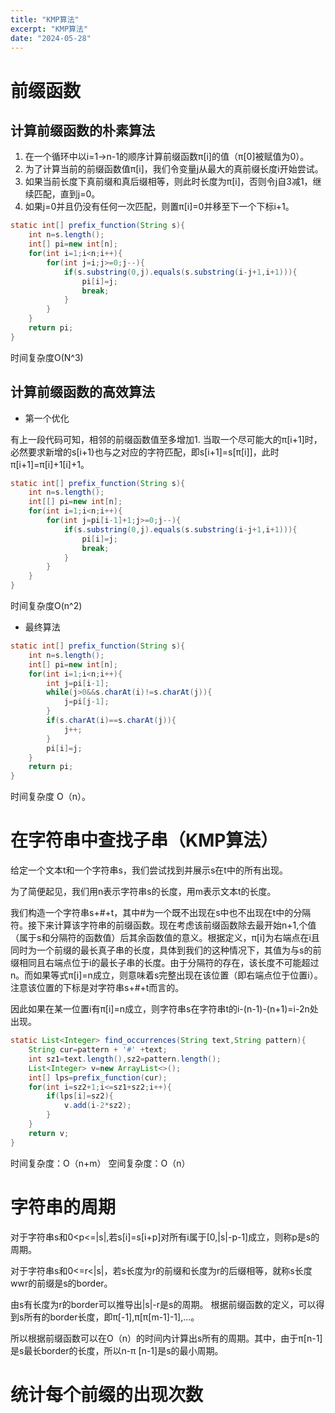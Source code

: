 ```yaml
---
title: "KMP算法"
excerpt: "KMP算法"
date: "2024-05-28"
---
```


# 前缀函数


## 计算前缀函数的朴素算法

1. 在一个循环中以i=1-\>n-1的顺序计算前缀函数π[i]的值（π[0]被赋值为0）。
2. 为了计算当前的前缀函数值π[i]，我们令变量j从最大的真前缀长度i开始尝试。
3. 如果当前长度下真前缀和真后缀相等，则此时长度为π[i]，否则令j自3减1，继续匹配，直到j=0。
4. 如果j=0并且仍没有任何一次匹配，则置π[i]=0并移至下一个下标i+1。

``` java
static int[] prefix_function(String s){
    int n=s.length();
    int[] pi=new int[n];
    for(int i=1;i<n;i++){
        for(int j=i;j>=0;j--){
            if(s.substring(0,j).equals(s.substring(i-j+1,i+1))){
                pi[i]=j;
                break;
            }
        }
    }
    return pi;
}

```

时间复杂度O(N^3)

## 计算前缀函数的高效算法

- 第一个优化

有上一段代码可知，相邻的前缀函数值至多增加1.
当取一个尽可能大的π[i+1]时，必然要求新增的s[i+1}也与之对应的字符匹配，即s[i+1]=s[π[i]]，此时π[i+1]=π[i]+1[i]+1。

``` java
static int[] prefix_function(String s){
    int n=s.length();
    int[[] pi=new int[n];
    for(int i=1;i<n;i++){
        for(int j=pi[i-1]+1;j>=0;j--){
            if(s.substring(0,j).equals(s.substring(i-j+1,i+1))){
                pi[i]=j;
                break;
            }
        }
    }
}

```

时间复杂度O(n^2)


- 最终算法

``` java
static int[] prefix_function(String s){
    int n=s.length();
    int[] pi=new int[n];
    for(int i=1;i<n;i++){
        int j=pi[i-1];
        while(j>0&&s.charAt(i)!=s.charAt(j)){
            j=pi[j-1];
        }
        if(s.charAt(i)==s.charAt(j)){
            j++;
        }
        pi[i]=j;
    }
    return pi;
}
```

时间复杂度 O（n）。


# 在字符串中查找子串（KMP算法）

给定一个文本t和一个字符串s，我们尝试找到并展示s在t中的所有出现。

为了简便起见，我们用n表示字符串s的长度，用m表示文本t的长度。

我们构造一个字符串s+#+t，其中#为一个既不出现在s中也不出现在t中的分隔符。接下来计算该字符串的前缀函数。现在考虑该前缀函数除去最开始n+1,个值（属于s和分隔符的函数值）后其余函数值的意义。根据定义，π[i]为右端点在i且同时为一个前缀的最长真子串的长度，具体到我们的这种情况下，其值为与s的前缀相同且右端点位于i的最长子串的长度。由于分隔符的存在，该长度不可能超过n。而如果等式π[i]=n成立，则意味着s完整出现在该位置（即右端点位于位置i）。注意该位置的下标是对字符串s+#+t而言的。

因此如果在某一位置i有π[i]=n成立，则字符串s在字符串t的i-(n-1)-(n+1)=i-2n处出现。


``` java
static List<Integer> find_occurrences(String text,String pattern){
    String cur=pattern + '#' +text;
    int sz1=text.length(),sz2=pattern.length();
    List<Integer> v=new ArrayList<>();
    int[] lps=prefix_function(cur);
    for(int i=sz2+1;i<=sz1+sz2;i++){
        if(lps[i]=sz2){
            v.add(i-2*sz2);
        }
    }
    return v;
}

```

时间复杂度：O（n+m）
空间复杂度：O（n）

# 字符串的周期

对于字符串s和0<p<=|s|,若s[i]=s[i+p]对所有i属于[0,|s|-p-1]成立，则称p是s的周期。

对于字符串s和0<=r<|s|，若s长度为r的前缀和长度为r的后缀相等，就称s长度wwr的前缀是s的border。

由s有长度为r的border可以推导出|s|-r是s的周期。
根据前缀函数的定义，可以得到s所有的border长度，即π[-1],π[π[m-1]-1],...。

所以根据前缀函数可以在O（n）的时间内计算出s所有的周期。其中，由于π[n-1]是s最长border的长度，所以n-π [n-1]是s的最小周期。

# 统计每个前缀的出现次数




